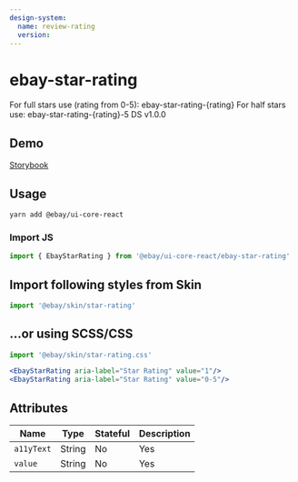```yaml
---
design-system:
  name: review-rating
  version:
---
```


# ebay-star-rating
For full stars use (rating from 0-5): ebay-star-rating-{rating} For half stars use: ebay-star-rating-{rating}-5 DS v1.0.0
## Demo
[Storybook](https://opensource.ebay.com/ebayui-core-react/main/?path=/story/ebay-star-rating--dynamic-stars)

## Usage
```
yarn add @ebay/ui-core-react
```

### Import JS
```jsx harmony
import { EbayStarRating } from '@ebay/ui-core-react/ebay-star-rating'
```

## Import following styles from Skin
```jsx harmony
import '@ebay/skin/star-rating'
```

## ...or using SCSS/CSS
```jsx harmony
import '@ebay/skin/star-rating.css'
```

```jsx harmony
<EbayStarRating aria-label="Star Rating" value="1"/>
<EbayStarRating aria-label="Star Rating" value="0-5"/>
```

## Attributes

Name | Type | Stateful | Description
--- | --- | --- | ---
| `a11yText`       | String  | No       | Yes      | text for non-decorative inline icon; icon is assumed to be decorative if this is not passed                  |
| `value`           | String  | No       | Yes      | The amount of stars to be filled. Can be "2-5" for 2 and a half stars. |
